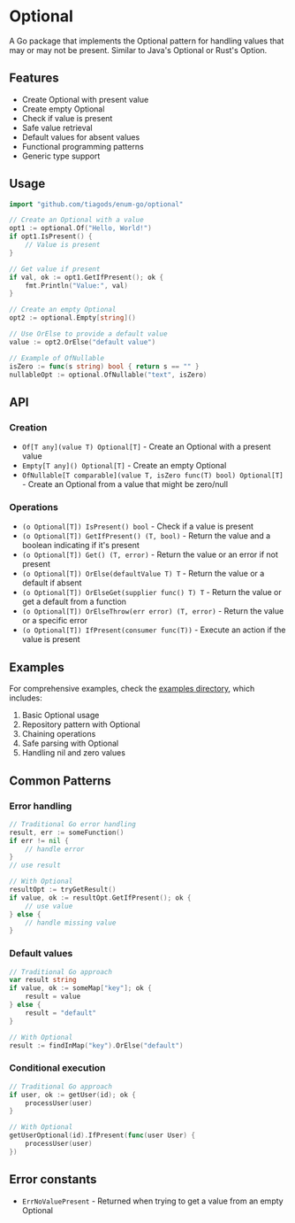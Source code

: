 # Optional

A Go package that implements the Optional pattern for handling values that may or may not be present. Similar to Java's Optional or Rust's Option.

## Features

- Create Optional with present value
- Create empty Optional
- Check if value is present
- Safe value retrieval
- Default values for absent values
- Functional programming patterns
- Generic type support

## Usage

```go
import "github.com/tiagods/enum-go/optional"

// Create an Optional with a value
opt1 := optional.Of("Hello, World!")
if opt1.IsPresent() {
    // Value is present
}

// Get value if present
if val, ok := opt1.GetIfPresent(); ok {
    fmt.Println("Value:", val)
}

// Create an empty Optional
opt2 := optional.Empty[string]()

// Use OrElse to provide a default value
value := opt2.OrElse("default value")

// Example of OfNullable
isZero := func(s string) bool { return s == "" }
nullableOpt := optional.OfNullable("text", isZero)
```

## API

### Creation
- `Of[T any](value T) Optional[T]` - Create an Optional with a present value
- `Empty[T any]() Optional[T]` - Create an empty Optional
- `OfNullable[T comparable](value T, isZero func(T) bool) Optional[T]` - Create an Optional from a value that might be zero/null

### Operations
- `(o Optional[T]) IsPresent() bool` - Check if a value is present
- `(o Optional[T]) GetIfPresent() (T, bool)` - Return the value and a boolean indicating if it's present
- `(o Optional[T]) Get() (T, error)` - Return the value or an error if not present
- `(o Optional[T]) OrElse(defaultValue T) T` - Return the value or a default if absent
- `(o Optional[T]) OrElseGet(supplier func() T) T` - Return the value or get a default from a function
- `(o Optional[T]) OrElseThrow(err error) (T, error)` - Return the value or a specific error
- `(o Optional[T]) IfPresent(consumer func(T))` - Execute an action if the value is present

## Examples

For comprehensive examples, check the [examples directory](examples/main.go), which includes:

1. Basic Optional usage
2. Repository pattern with Optional
3. Chaining operations
4. Safe parsing with Optional
5. Handling nil and zero values

## Common Patterns

### Error handling

```go
// Traditional Go error handling
result, err := someFunction()
if err != nil {
    // handle error
}
// use result

// With Optional
resultOpt := tryGetResult()
if value, ok := resultOpt.GetIfPresent(); ok {
    // use value
} else {
    // handle missing value
}
```

### Default values

```go
// Traditional Go approach
var result string
if value, ok := someMap["key"]; ok {
    result = value
} else {
    result = "default"
}

// With Optional
result := findInMap("key").OrElse("default")
```

### Conditional execution

```go
// Traditional Go approach
if user, ok := getUser(id); ok {
    processUser(user)
}

// With Optional
getUserOptional(id).IfPresent(func(user User) {
    processUser(user)
})
```

## Error constants

- `ErrNoValuePresent` - Returned when trying to get a value from an empty Optional 